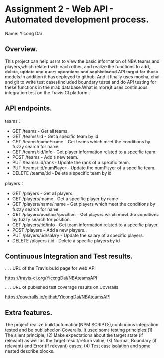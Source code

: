 # Assignment 2 - Web API - Automated development process.

Name: Yicong Dai

## Overview.
This project can help users to view the basic information of NBA teams and players,which related with each other, and realize the functions to add, delete, update and query operations and sophisticated API target for these models.In addition it has deployed to github. And it finally uses mocha, chai and git to write test cases(included boundary tests) and do API testing for these functions in the mlab database.What is more,it uses continuous integration test on the Travis CI platform..


## API endpoints.
teams：
 + GET /teams - Get all teams.
 + GET /teams/:id - Get a specific team by id
 + GET /teams/name/:name - Get teams which meet the conditions by fuzzy search for name.
 + GET /teams/:id/info - Get player information related to a specific team.
 + POST /teams - Add a new team.
 + PUT /teams/:id/rank - Update the rank of a specific team.
 + PUT /teams/:id/numPlayer - Update the numPlayer of a specific team.
 + DELETE /teams/:id - Delete a specific team by id

players：
 + GET /players - Get all players.
 + GET /players/:name - Get a specific player by name
 + GET /players/name/:name - Get players which meet the conditions by fuzzy search for name.
 + GET /players/position/:position - Get players which meet the conditions by fuzzy search for position.
 + GET /players/:id/info - Get team information related to a specific player.
 + POST /players - Add a new players.
 + PUT /players/:id/salary - Update the salary of a specific players.
 + DELETE /players /:id - Delete a specific players by id

## Continuous Integration and Test results.

. . . URL of the Travis build page for web API

https://travis-ci.org/YicongDai/NBAteamsAPI


. . . URL of published test coverage results on Coveralls

https://coveralls.io/github/YicongDai/NBAteamsAPI




## Extra features.
The project realize build automation(NPM SCRIPTS),continuous integration tested and be published on Coveralls. It used some testing principles:(1) The silent principle; (2) Make expectations about the target state (if relevant) as well as the target result/return value; (3) Normal, Boundary (if relevant) and Error (if relevant) cases; (4) Test case isolation and some nested describe blocks.
